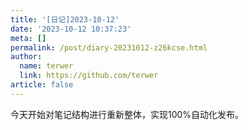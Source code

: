 ```yaml
---
title: '[日记]2023-10-12'
date: '2023-10-12 10:37:23'
meta: []
permalink: /post/diary-20231012-z26kcse.html
author:
  name: terwer
  link: https://github.com/terwer
article: false
---
```



<!-- more -->




今天开始对笔记结构进行重新整体，实现100%自动化发布。

‍
